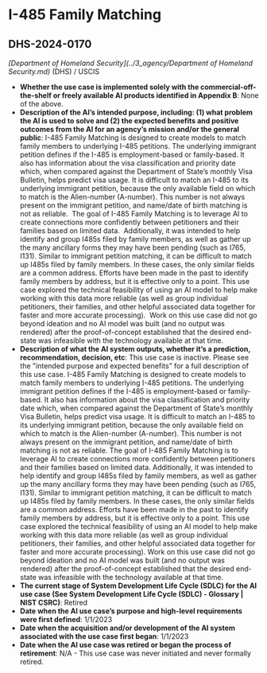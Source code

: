 # I-485 Family Matching
## DHS-2024-0170
_[Department of Homeland Security](../3_agency/Department of Homeland Security.md)_ (DHS) / USCIS


+ **Whether the use case is implemented solely with the commercial-off-the-shelf or freely available AI products identified in Appendix B**: None of the above.
+ **Description of the AI’s intended purpose, including: (1) what problem the AI is used to solve and (2) the expected benefits and positive outcomes from the AI for an agency’s mission and/or the general public**: I-485 Family Matching is designed to create models to match family members to underlying I-485 petitions. The underlying immigrant petition defines if the I-485 is employment-based or family-based. It also has information about the visa classification and priority date which, when compared against the Department of State’s monthly Visa Bulletin, helps predict visa usage. It is difficult to match an I-485 to its underlying immigrant petition, because the only available field on which to match is the Alien-number (A-number). This number is not always present on the immigrant petition, and name/date of birth matching is not as reliable.  The goal of I-485 Family Matching is to leverage AI to create connections more confidently between petitioners and their families based on limited data.  Additionally, it was intended to help identify and group I485s filed by family members, as well as gather up the many ancillary forms they may have been pending (such as I765, I131). Similar to immigrant petition matching, it can be difficult to match up I485s filed by family members. In these cases, the only similar fields are a common address. Efforts have been made in the past to identify family members by address, but it is effective only to a point. This use case explored the technical feasibility of using an AI model to help make working with this data more reliable (as well as group individual petitioners, their families, and other helpful associated data together for faster and more accurate processing).  Work on this use case did not go beyond ideation and no AI model was built (and no output was rendered) after the proof-of-concept established that the desired end-state was infeasible with the technology available at that time.
+ **Description of what the AI system outputs, whether it’s a prediction, recommendation, decision, etc**: This use case is inactive. Please see the "intended purpose and expected benefits" for a full description of this use case.
I-485 Family Matching is designed to create models to match family members to underlying I-485 petitions. The underlying immigrant petition defines if the I-485 is employment-based or family-based. It also has information about the visa classification and priority date which, when compared against the Department of State’s monthly Visa Bulletin, helps predict visa usage. It is difficult to match an I-485 to its underlying immigrant petition, because the only available field on which to match is the Alien-number (A-number). This number is not always present on the immigrant petition, and name/date of birth matching is not as reliable.  The goal of I-485 Family Matching is to leverage AI to create connections more confidently between petitioners and their families based on limited data.  Additionally, it was intended to help identify and group I485s filed by family members, as well as gather up the many ancillary forms they may have been pending (such as I765, I131). Similar to immigrant petition matching, it can be difficult to match up I485s filed by family members. In these cases, the only similar fields are a common address. Efforts have been made in the past to identify family members by address, but it is effective only to a point. This use case explored the technical feasibility of using an AI model to help make working with this data more reliable (as well as group individual petitioners, their families, and other helpful associated data together for faster and more accurate processing).  Work on this use case did not go beyond ideation and no AI model was built (and no output was rendered) after the proof-of-concept established that the desired end-state was infeasible with the technology available at that time. 
+ **The current stage of System Development Life Cycle (SDLC) for the AI use case (See System Development Life Cycle (SDLC) - Glossary | NIST CSRC)**: Retired
+ **Date when the AI use case’s purpose and high-level requirements were first defined**: 1/1/2023
+ **Date when the acquisition and/or development of the AI system associated with the use case first began**: 1/1/2023
+ **Date when the AI use case was retired or began the process of retirement**: N/A - This use case was never initiated and never formally retired.